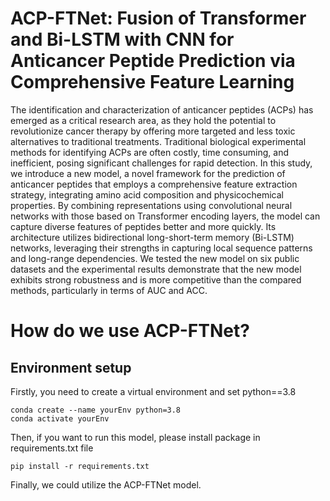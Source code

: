 # ACP-FTNet: Fusion of Transformer and Bi-LSTM with CNN for Anticancer Peptide Prediction via Comprehensive Feature Learning
The identification and characterization of anticancer peptides (ACPs) has emerged as a critical research area, as they hold the potential to revolutionize cancer therapy by offering more targeted and less toxic alternatives to traditional treatments. Traditional biological experimental methods for identifying ACPs are often costly, time consuming, and inefficient, posing significant challenges for rapid detection.
In this study, we introduce a new model, a novel framework for the prediction of anticancer peptides that employs a comprehensive feature extraction strategy, integrating amino acid composition and physicochemical properties. By combining representations using convolutional neural networks with those based on Transformer encoding layers, the model can capture diverse features of peptides better and more quickly. Its architecture utilizes bidirectional long-short-term memory (Bi-LSTM) networks, leveraging their strengths in capturing local sequence patterns and long-range dependencies.
We tested the new model on six public datasets and the experimental results demonstrate that the new model exhibits strong robustness and is more competitive than the compared methods, particularly in terms of AUC and ACC.
# How do we use ACP-FTNet?
## Environment setup 
Firstly, you need to create a virtual environment and set python==3.8
```
conda create --name yourEnv python=3.8
conda activate yourEnv
```
Then, if you want to run this model, please install package in requirements.txt file
```
pip install -r requirements.txt
```
Finally, we could utilize the ACP-FTNet model.
